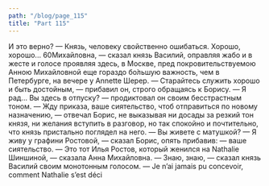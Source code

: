 ```yaml
---
path: "/blog/page_115"
title: "Part 115"
---
```


 И это верно? — Князь, человеку свойственно ошибаться. Хорошо, хорошо...
60Михайловна, — сказал князь Василий, оправляя жабо и в жесте и голосе проявляя здесь, в Москве, пред покровительствуемою Анною Михайловной еще гораздо бо̀льшую важность, чем в Петербурге, на вечере у Annette Шерер.
— Старайтесь служить хорошо и быть достойным, — прибавил он, строго обращаясь к Борису. — Я рад... Вы здесь в отпуску? — продиктовал он своим бесстрастным тоном.
— Жду приказа, ваше сиятельство, чтоб отправиться по новому назначению, — отвечал Борис, не выказывая ни досады за резкий тон князя, ни желания вступить в разговор, но так спокойно и почтительно, что князь пристально поглядел на него.
— Вы живете с матушкой?
— Я живу у графини Ростовой, — сказал Борис, опять прибавив: — ваше сиятельство.
— Это тот Илья Ростов, который женился на Nathalie Шиншиной, — сказала Анна Михайловна.
— Знаю, знаю, — сказал князь Василий своим монотонным голосом. — Je n’ai jamais pu concevoir, comment Nathalie s’est déci
